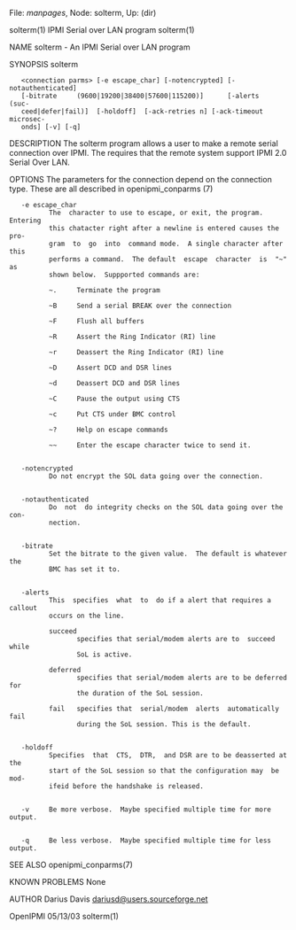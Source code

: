 File: *manpages*,  Node: solterm,  Up: (dir)

solterm(1)               IPMI Serial over LAN program               solterm(1)



NAME
       solterm - An IPMI Serial over LAN program


SYNOPSIS
       solterm

       <connection parms> [-e escape_char] [-notencrypted] [-notauthenticated]
       [-bitrate     (9600|19200|38400|57600|115200)]      [-alerts      (suc-
       ceed|defer|fail)]  [-holdoff]  [-ack-retries n] [-ack-timeout microsec-
       onds] [-v] [-q]

DESCRIPTION
       The solterm program allows a user to make a  remote  serial  connection
       over IPMI.  The requires that the remote system support IPMI 2.0 Serial
       Over LAN.


OPTIONS
       <connection parms>
              The parameters for the connection depend on the connection type.
              These are all described in openipmi_conparms (7)


       -e escape_char
              The  character to use to escape, or exit, the program.  Entering
              this chatacter right after a newline is entered causes the  pro-
              gram  to  go  into  command mode.  A single character after this
              performs a command.  The default  escape  character  is  "~"  as
              shown below.  Suppported commands are:

              ~.     Terminate the program

              ~B     Send a serial BREAK over the connection

              ~F     Flush all buffers

              ~R     Assert the Ring Indicator (RI) line

              ~r     Deassert the Ring Indicator (RI) line

              ~D     Assert DCD and DSR lines

              ~d     Deassert DCD and DSR lines

              ~C     Pause the output using CTS

              ~c     Put CTS under BMC control

              ~?     Help on escape commands

              ~~     Enter the escape character twice to send it.


       -notencrypted
              Do not encrypt the SOL data going over the connection.


       -notauthenticated
              Do  not  do integrity checks on the SOL data going over the con-
              nection.


       -bitrate
              Set the bitrate to the given value.  The default is whatever the
              BMC has set it to.


       -alerts
              This  specifies  what  to  do if a alert that requires a callout
              occurs on the line.

              succeed
                     specifies that serial/modem alerts are to  succeed  while
                     SoL is active.

              deferred
                     specifies that serial/modem alerts are to be deferred for
                     the duration of the SoL session.

              fail   specifies that  serial/modem  alerts  automatically  fail
                     during the SoL session. This is the default.


       -holdoff
              Specifies  that  CTS,  DTR,  and DSR are to be deasserted at the
              start of the SoL session so that the configuration may  be  mod-
              ifeid before the handshake is released.


       -v     Be more verbose.  Maybe specified multiple time for more output.


       -q     Be less verbose.  Maybe specified multiple time for less output.


SEE ALSO
       openipmi_conparms(7)


KNOWN PROBLEMS
       None


AUTHOR
       Darius Davis <dariusd@users.sourceforge.net>



OpenIPMI                           05/13/03                         solterm(1)
